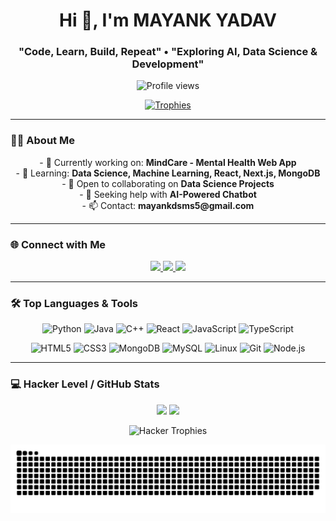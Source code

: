 <h1 align="center">Hi 👋, I'm MAYANK YADAV</h1>
<h3 align="center">"Code, Learn, Build, Repeat" • "Exploring AI, Data Science & Development"</h3>

<p align="center">
  <img src="https://komarev.com/ghpvc/?username=mayankyadav-ds&label=Profile%20views&color=0e75b6&style=flat" alt="Profile views" />
</p>

<p align="center">
  <a href="https://github.com/ryo-ma/github-profile-trophy">
    <img src="https://github-profile-trophy.vercel.app/?username=mayankyadav-ds&theme=dracula&row=1&column=6" alt="Trophies" />
  </a>
</p>

---

### 👨‍💻 About Me
<p align="center">
- 🔭 Currently working on: <b>MindCare - Mental Health Web App</b><br>
- 🌱 Learning: <b>Data Science, Machine Learning, React, Next.js, MongoDB</b><br>
- 👯 Open to collaborating on <b>Data Science Projects</b><br>
- 🤝 Seeking help with <b>AI-Powered Chatbot</b><br>
- 📫 Contact: <b>mayankdsms5@gmail.com</b>
</p>

---

### 🌐 Connect with Me
<p align="center">
  <a href="https://www.linkedin.com/in/mayank-yadav-DS06" target="_blank">
    <img src="https://img.shields.io/badge/LinkedIn-%230077B5.svg?&style=for-the-badge&logo=linkedin&logoColor=white" height="35" />
  </a>
  <a href="https://leetcode.com/YOUR_USERNAME" target="_blank">
    <img src="https://img.shields.io/badge/LeetCode-FFA116.svg?&style=for-the-badge&logo=leetcode&logoColor=white" height="35" />
  </a>
  <a href="mailto:mayankdsms5@gmail.com" target="_blank">
    <img src="https://img.shields.io/badge/Gmail-D14836.svg?&style=for-the-badge&logo=gmail&logoColor=white" height="35" />
  </a>
</p>

---

### 🛠️ Top Languages & Tools
<p align="center">
  <img src="https://cdn.jsdelivr.net/gh/devicons/devicon/icons/python/python-original.svg" height="50" alt="Python" />
  <img src="https://cdn.jsdelivr.net/gh/devicons/devicon/icons/java/java-original.svg" height="50" alt="Java" />
  <img src="https://cdn.jsdelivr.net/gh/devicons/devicon/icons/cplusplus/cplusplus-original.svg" height="50" alt="C++" />
  <img src="https://cdn.jsdelivr.net/gh/devicons/devicon/icons/react/react-original.svg" height="50" alt="React" />
  <img src="https://cdn.jsdelivr.net/gh/devicons/devicon/icons/javascript/javascript-original.svg" height="50" alt="JavaScript" />
  <img src="https://cdn.jsdelivr.net/gh/devicons/devicon/icons/typescript/typescript-original.svg" height="50" alt="TypeScript" />
</p>

<p align="center">
  <img src="https://cdn.jsdelivr.net/gh/devicons/devicon/icons/html5/html5-original.svg" height="50" alt="HTML5" />
  <img src="https://cdn.jsdelivr.net/gh/devicons/devicon/icons/css3/css3-original.svg" height="50" alt="CSS3" />
  <img src="https://cdn.jsdelivr.net/gh/devicons/devicon/icons/mongodb/mongodb-original.svg" height="50" alt="MongoDB" />
  <img src="https://cdn.jsdelivr.net/gh/devicons/devicon/icons/mysql/mysql-original.svg" height="50" alt="MySQL" />
  <img src="https://cdn.jsdelivr.net/gh/devicons/devicon/icons/linux/linux-original.svg" height="50" alt="Linux" />
  <img src="https://cdn.jsdelivr.net/gh/devicons/devicon/icons/git/git-original.svg" height="50" alt="Git" />
  <img src="https://cdn.jsdelivr.net/gh/devicons/devicon/icons/nodejs/nodejs-original.svg" height="50" alt="Node.js" />
</p>

---

### 💻 Hacker Level / GitHub Stats
<p align="center">
  <!-- Hacker style GitHub stats -->
  <img src="https://github-readme-stats.vercel.app/api?username=mayankyadav-ds&show_icons=true&theme=radical&hide_border=false&count_private=true" height="160" />
  <img src="https://github-readme-streak-stats.herokuapp.com/?user=mayankyadav-ds&theme=radical&hide_border=false" height="160" />
</p>

<p align="center">
  <img src="https://github-profile-trophy.vercel.app/?username=mayankyadav-ds&theme=radical&row=1&column=6" alt="Hacker Trophies" />
</p>

<p align="center">
  <img src="https://raw.githubusercontent.com/Platane/snk/output/github-contribution-grid-snake.svg" alt="Snake animation" />
</p>
